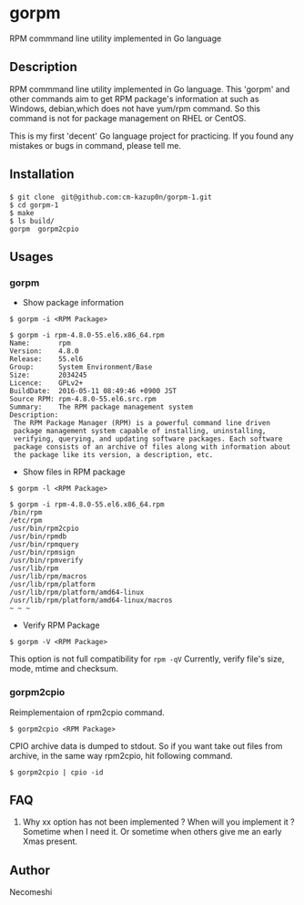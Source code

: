 gorpm
===

RPM commmand line utility implemented in Go language

## Description
RPM commmand line utility implemented in Go language.
This 'gorpm' and other commands aim to get RPM package's 
information at such as Windows, debian,which does not have yum/rpm command. 
So this command is not for package management on RHEL or CentOS.

This is my first 'decent' Go language project for practicing.
If you found any mistakes or bugs in command, please tell me.

## Installation

```
$ git clone　git@github.com:cm-kazup0n/gorpm-1.git
$ cd gorpm-1
$ make
$ ls build/
gorpm  gorpm2cpio
```

## Usages

### gorpm

* Show package information

``` 
$ gorpm -i <RPM Package>
```

```
$ gorpm -i rpm-4.8.0-55.el6.x86_64.rpm
Name:       rpm
Version:    4.8.0
Release:    55.el6
Group:      System Environment/Base
Size:       2034245
Licence:    GPLv2+
BuildDate:  2016-05-11 08:49:46 +0900 JST
Source RPM: rpm-4.8.0-55.el6.src.rpm
Summary:    The RPM package management system
Description:
 The RPM Package Manager (RPM) is a powerful command line driven
 package management system capable of installing, uninstalling,
 verifying, querying, and updating software packages. Each software
 package consists of an archive of files along with information about
 the package like its version, a description, etc.
```

* Show files in RPM package

``` 
$ gorpm -l <RPM Package>
```

```
$ gorpm -i rpm-4.8.0-55.el6.x86_64.rpm
/bin/rpm
/etc/rpm
/usr/bin/rpm2cpio
/usr/bin/rpmdb
/usr/bin/rpmquery
/usr/bin/rpmsign
/usr/bin/rpmverify
/usr/lib/rpm
/usr/lib/rpm/macros
/usr/lib/rpm/platform
/usr/lib/rpm/platform/amd64-linux
/usr/lib/rpm/platform/amd64-linux/macros
~ ~ ~
```

* Verify RPM Package

``` 
$ gorpm -V <RPM Package>
```

This option is not full compatibility for `rpm -qV`
Currently, verify file's size, mode, mtime and checksum.


### gorpm2cpio
Reimplementaion of rpm2cpio command.

``` 
$ gorpm2cpio <RPM Package>
```

CPIO archive data is dumped to stdout.
So if you want take out files from archive, in the same way rpm2cpio,
hit following command.

```
$ gorpm2cpio | cpio -id
```

## FAQ
1. Why xx option has not been implemented ? When will you implement it ?
 Sometime when I need it. Or sometime when others give me an early Xmas present.


## Author
Necomeshi
